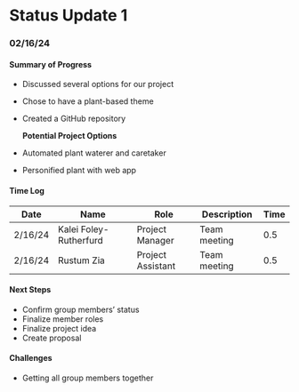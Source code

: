 # Status Update 1
### 02/16/24
#### Summary of Progress
   * Discussed several options for our project
   * Chose to have a plant-based theme
   * Created a GitHub repository
     
     **Potential Project Options**
   * Automated plant waterer and caretaker
   * Personified plant with web app

#### Time Log
   |Date|Name|Role|Description|Time|
   |----|----|----|-----------|----|
   |2/16/24|Kalei Foley-Rutherfurd|Project Manager|Team meeting|0.5|
   |2/16/24|Rustum Zia|Project Assistant|Team meeting|0.5|

#### Next Steps
  * Confirm group members’ status
  * Finalize member roles
  * Finalize project idea
  * Create proposal

#### Challenges
  * Getting all group members together
